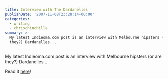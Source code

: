 ```yaml
---
title: Interview with The Dardanelles
publishDate: '2007-11-08T23:28:14+00:00'
categories:
  - writing
  - chrischinchilla
summary: >-
  My latest Indieoma.com post is an interview with Melbourne hipsters (or are
  they?) Dardanelles...
---
```


My latest Indieoma.com post is an interview with Melbourne hipsters (or are they?) Dardanelles...

Read it <a href="https://www.indieoma.com/public_journal.php?d=496e05e1aea0a9c4655800e8a7b9ea28" target="_new">here</a>!

